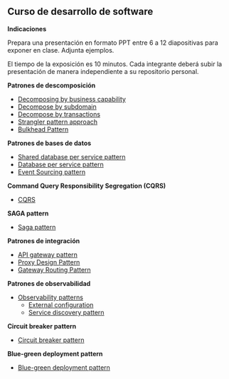 ## Curso de desarrollo de software

**Indicaciones**

Prepara una presentación en formato PPT entre 6 a 12 diapositivas para exponer en clase. Adjunta ejemplos.

El tiempo de la exposición es 10 minutos. Cada integrante deberá subir la presentación de manera independiente a su repositorio personal.

**Patrones de descomposición**

- [Decomposing by business capability](https://docs.aws.amazon.com/prescriptive-guidance/latest/modernization-decomposing-monoliths/decompose-business-capability.html)
- [Decompose by subdomain](https://docs.aws.amazon.com/prescriptive-guidance/latest/modernization-decomposing-monoliths/decompose-subdomain.html)
- [Decompose by transactions](https://docs.aws.amazon.com/prescriptive-guidance/latest/modernization-decomposing-monoliths/decompose-transactions.html)
- [Strangler pattern approach](https://accesto.com/blog/strangler-pattern-approach-to-migrating-applications-pros-and-cons/)
- [Bulkhead Pattern](https://dzone.com/articles/resilient-microservices-pattern-bulkhead-pattern)

**Patrones de bases de datos**

- [Shared database per service pattern](https://docs.aws.amazon.com/prescriptive-guidance/latest/modernization-data-persistence/shared-database.html)
- [Database per service pattern](https://docs.aws.amazon.com/prescriptive-guidance/latest/modernization-data-persistence/database-per-service.html)
- [Event Sourcing pattern](https://docs.aws.amazon.com/prescriptive-guidance/latest/modernization-data-persistence/service-per-team.html)

**Command Query Responsibility Segregation (CQRS)**

 - [CQRS](https://martinfowler.com/bliki/CQRS.html)

**SAGA pattern**

- [Saga pattern](https://docs.aws.amazon.com/prescriptive-guidance/latest/modernization-data-persistence/saga-pattern.html)
  
**Patrones de integración**

- [API gateway pattern](https://docs.aws.amazon.com/prescriptive-guidance/latest/modernization-integrating-microservices/api-gateway-pattern.html)
- [Proxy Design Pattern](https://www.digitalocean.com/community/tutorials/proxy-design-pattern)
- [Gateway Routing Pattern](https://medium.com/design-microservices-architecture-with-patterns/gateway-routing-pattern-f40eb56a2dd9)

**Patrones de observabilidad**
- [Observability patterns](https://www.adservio.fr/post/observability-patterns-for-distributed-systems)
    * [External configuration](https://microservices.io/patterns/externalized-configuration.html)
    * [Service discovery pattern](https://blog.bitsrc.io/service-discovery-pattern-in-microservices-55d314fac509)

**Circuit breaker pattern**
- [Circuit breaker pattern](https://medium.com/geekculture/design-patterns-for-microservices-circuit-breaker-pattern-276249ffab33)

**Blue-green deployment pattern**

- [Blue-green deployment pattern](https://blogs.perficient.com/2020/05/14/devsecops-blue-green-deployment-pattern/)
